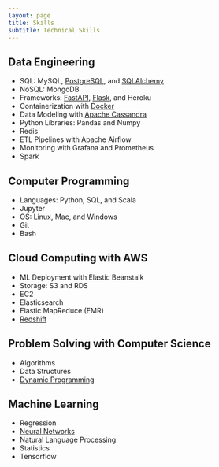 ```yaml
---
layout: page
title: Skills
subtitle: Technical Skills
---
```


## Data Engineering

* SQL: MySQL, [PostgreSQL](https://github.com/AuFeld/Data_Engineering_Projects/tree/main/Data_Modeling_with_Postgres), and [SQLAlchemy](https://github.com/AuFeld/screener_with_fastapi)
* NoSQL: MongoDB
* Frameworks: [FastAPI](https://github.com/AuFeld/fetch), [Flask](https://github.com/AuFeld/twitoff-app), and Heroku
* Containerization with [Docker](https://github.com/AuFeld/fetch)
* Data Modeling with [Apache Cassandra](https://github.com/AuFeld/Data_Engineering_Projects/tree/main/Data_Modeling_with_Cassandra)
* Python Libraries: Pandas and Numpy
* Redis
* ETL Pipelines with Apache Airflow
* Monitoring with Grafana and Prometheus
* Spark

## Computer Programming

* Languages: Python, SQL, and Scala
* Jupyter
* OS: Linux, Mac, and Windows
* Git 
* Bash

## Cloud Computing with AWS

* ML Deployment with Elastic Beanstalk
* Storage: S3 and RDS
* EC2
* Elasticsearch
* Elastic MapReduce (EMR)
* [Redshift](https://github.com/AuFeld/Data_Engineering_Projects/edit/main/Redshift_Cluster_IaC.py)

## Problem Solving with Computer Science

* Algorithms
* Data Structures
* [Dynamic Programming](https://aufeld.github.io/2021-04-08-DynamicProgramming/)

## Machine Learning

* Regression
* [Neural Networks](https://github.com/AuFeld/Strategy_Testing)
* Natural Language Processing
* Statistics
* Tensorflow

